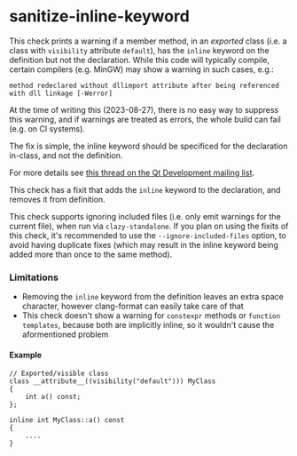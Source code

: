 # sanitize-inline-keyword

This check prints a warning if a member method, in an *exported* class (i.e. a class with
`visibility` attribute `default`), has the `inline` keyword on the definition but not
the declaration. While this code will typically compile, certain compilers (e.g. MinGW)
may show a warning in such cases, e.g.:
```
method redeclared without dllimport attribute after being referenced with dll linkage [-Werror]
```

At the time of writing this (2023-08-27), there is no easy way to suppress this warning,
and if warnings are treated as errors, the whole build can fail (e.g. on CI systems).

The fix is simple, the inline keyword should be specificed for the declaration in-class, and
not the definition.

For more details see [this thread on the Qt Development mailing list](https://lists.qt-project.org/pipermail/development/2023-August/044351.html).

This check has a fixit that adds the `inline` keyword to the declaration, and removes
it from definition.

This check supports ignoring included files (i.e. only emit warnings for the current
file), when run via `clazy-standalone`. If you plan on using the fixits of this check,
it's recommended to use the `--ignore-included-files` option, to avoid having duplicate
fixes (which may result in the inline keyword being added more than once to the same
method).

### Limitations
- Removing the `inline` keyword from the definition leaves an extra space character,
  however clang-format can easily take care of that
- This check doesn't show a warning for `constexpr` methods or `function templates`,
  because both are implicitly inline, so it wouldn't cause the aformentioned problem

#### Example
```
// Exported/visible class
class __attribute__((visibility("default"))) MyClass
{
    int a() const;
};

inline int MyClass::a() const
{
    ....
}
```
